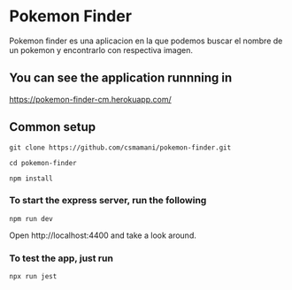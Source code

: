 # Pokemon Finder

Pokemon finder es una aplicacion en la que podemos buscar el nombre de un
pokemon y encontrarlo con respectiva imagen.

## You can see the application runnning in

https://pokemon-finder-cm.herokuapp.com/

## Common setup

`git clone https://github.com/csmamani/pokemon-finder.git`

`cd pokemon-finder`

`npm install`

### To start the express server, run the following

`npm run dev`

Open http://localhost:4400 and take a look around.

### To test the app, just run

`npx run jest`
